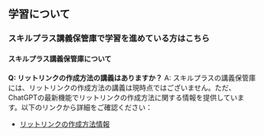 ## 学習について
### スキルプラス講義保管庫で学習を進めている方はこちら
#### スキルプラス講義保管庫について

**Q: リットリンクの作成方法の講義はありますか？**
A: スキルプラスの講義保管庫には、リットリンクの作成方法の講義は現時点ではございません。ただ、ChatGPTの最新機能でリットリンクの作成方法に関する情報を提供しています。以下のリンクから詳細をご確認ください：
- [リットリンクの作成方法情報](https://chatgpt.com/share/67a56d84-c494-8010-8bc0-f5da453a6d7c)
